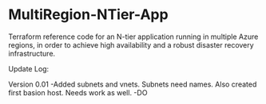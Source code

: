 # MultiRegion-NTier-App
Terraform reference code for an N-tier application running in multiple Azure regions, in order to achieve high availability and a robust disaster recovery infrastructure.

Update Log:

Version 0.01 -Added subnets and vnets. Subnets need names. Also created first basion host. Needs work as well. -DO